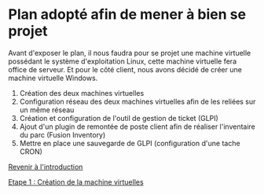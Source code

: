 # Plan adopté afin de mener à bien se projet 

Avant d'exposer le plan, il nous faudra pour se projet une machine virtuelle possédant le système d'exploitation Linux, cette machine virtuelle fera office de serveur. Et pour le côté client, nous avons décidé de créer une machine virtuelle Windows.

1. Création des deux machines virtuelles
2. Configuration réseau des deux machines virtuelles afin de les reliées sur un même réseau
3. Création et configuration de l'outil de gestion de ticket (GLPI)
4. Ajout d'un plugin de remontée de poste client afin de réaliser l'inventaire du parc (Fusion Inventory) 
5. Mettre en place une sauvegarde de GLPI (configuration d'une tache CRON)

[Revenir à l'introduction](https://github.com/kevinguyodo/Linux-deuxieme-annee/blob/main/TP1/Introduction.md)

[Etape 1 : Création de la machine virtuelles](https://github.com/kevinguyodo/Linux-deuxieme-annee/blob/main/TP1/Création%20VM.md)
